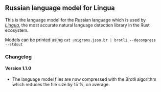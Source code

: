 ## Russian language model for Lingua

This is the language model for the Russian language which is used by 
[*Lingua*](https://github.com/pemistahl/lingua-rs), 
the most accurate natural language detection library in the Rust ecosystem.

Models can be printed using `cat unigrams.json.br | brotli --decompress --stdout`

### Changelog

#### Version 1.1.0

- The language model files are now compressed with the Brotli algorithm which
  reduces the file size by 15 %, on average.
